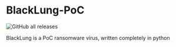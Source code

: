 # BlackLung-PoC
![GitHub all releases](https://img.shields.io/github/downloads/PlayzDev/BlackLung-PoC/total?style=flat-square&logo=GitHub&link=https%3A%2F%2Fgithub.com%2FPlayzDev%2FBlackLung-PoC%2Freleases)


BlackLung is a PoC ransomware virus, written completely in python
